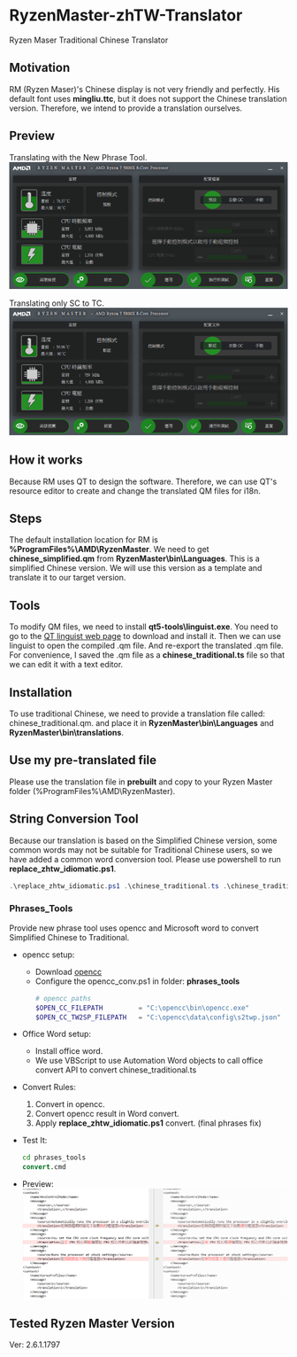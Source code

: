 # RyzenMaster-zhTW-Translator
Ryzen Maser Traditional Chinese Translator

## Motivation ##
RM (Ryzen Maser)'s Chinese display is not very friendly and perfectly. His default font uses **mingliu.ttc**, but it does not support the Chinese translation version. Therefore, we intend to provide a translation ourselves.

## Preview ##
Translating with the New Phrase Tool.  
![RyzenMaster-zhTW-screenshot](/Artwork/RyzerMaster-zhTW.png?raw=true "Ryzen Master Tradition Chinese")

Translating only SC to TC.  
![RyzenMaster-zhTW-screenshot](/Artwork/RyzerMaster-zhTW_0.png?raw=true "Ryzen Master Tradition Chinese")


## How it works ##
Because RM uses QT to design the software. Therefore, we can use QT's resource editor to create and change the translated QM files for i18n.

## Steps ##
The default installation location for RM is **%ProgramFiles%\AMD\RyzenMaster**. We need to get **chinese_simplified.qm** from **RyzenMaster\bin\Languages**. This is a simplified Chinese version. We will use this version as a template and translate it to our target version.

## Tools ##
To modify QM files, we need to install **qt5-tools\linguist.exe**. You need to go to the [QT linguist web page](https://doc.qt.io/qt-5/qtlinguist-index.html) to download and install it. Then we can use linguist to open the compiled .qm file. And re-export the translated .qm file. For convenience, I saved the .qm file as a **chinese_traditional.ts** file so that we can edit it with a text editor.

## Installation ##
To use traditional Chinese, we need to provide a translation file called: chinese_traditional.qm. and place it in **RyzenMaster\bin\Languages** and **RyzenMaster\bin\translations**.

## Use my pre-translated file ##
Please use the translation file in **prebuilt** and copy to your Ryzen Master folder (%ProgramFiles%\AMD\RyzenMaster).

## String Conversion Tool ##
Because our translation is based on the Simplified Chinese version, some common words may not be suitable for Traditional Chinese users, so we have added a common word conversion tool. Please use powershell to run **replace_zhtw_idiomatic.ps1**.

```powershell
.\replace_zhtw_idiomatic.ps1 .\chinese_traditional.ts .\chinese_traditional1.ts
```

### Phrases_Tools ###
Provide new phrase tool uses opencc and Microsoft word to convert Simplified Chinese to Traditional.

* opencc setup:  
  * Download [opencc](https://github.com/BYVoid/OpenCC)
  * Configure the opencc_conv.ps1 in folder: **phrases_tools**
    ```powershell    
    # opencc paths
    $OPEN_CC_FILEPATH         = "C:\opencc\bin\opencc.exe"
    $OPEN_CC_TW2SP_FILEPATH   = "C:\opencc\data\config\s2twp.json"
    ```
* Office Word setup:  
  * Install office word.
  * We use VBScript to use Automation Word objects to call office convert API to convert chinese_traditional.ts

* Convert Rules:
  1. Convert in opencc.
  2. Convert opencc result in Word convert. 
  3. Apply **replace_zhtw_idiomatic.ps1** convert. (final phrases fix)

* Test It:  
    ```bat
    cd phrases_tools
    convert.cmd
    ```
* Preview:  
![RyzenMaster-zhTW-Phrases](/Artwork/tc_phrases_convert.png?raw=true "Translating with the New Phrase Tool")

## Tested Ryzen Master Version ##
Ver: 2.6.1.1797
